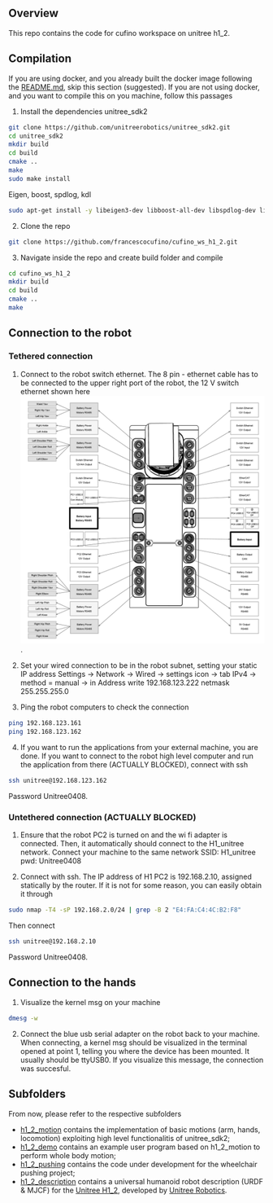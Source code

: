 <!-- GETTING STARTED -->
## Overview
This repo contains the code for cufino workspace on unitree h1_2.


## Compilation
If you are using docker, and you already built the docker image following the [README.md](https://github.com/francescocufino/unitree_h1_2/README.md), skip this section (suggested). If you are not using docker, and you want to compile this on you machine, follow this passages

1. Install the dependencies
unitree_sdk2
```bash
git clone https://github.com/unitreerobotics/unitree_sdk2.git
cd unitree_sdk2
mkdir build
cd build
cmake ..
make
sudo make install
```
Eigen, boost, spdlog, kdl
```bash
sudo apt-get install -y libeigen3-dev libboost-all-dev libspdlog-dev liborocos-kdl-dev libkdl-parser-dev
```

2. Clone the repo
```sh
git clone https://github.com/francescocufino/cufino_ws_h1_2.git
```

3. Navigate inside the repo and create build folder and compile
```sh
cd cufino_ws_h1_2
mkdir build
cd build
cmake ..
make
```

## Connection to the robot
### Tethered connection
1. Connect to the robot switch ethernet. The 8 pin - ethernet cable has to be connected to the upper right port of the robot, the 12 V switch ethernet shown here ![scheme](./images/h1_2_interfaces.png "Interfaces").

2. Set your wired connection to be in the robot subnet, setting your static IP address
Settings -> Network -> Wired -> settings icon -> tab IPv4 -> method = manual -> in Address write 192.168.123.222 netmask 255.255.255.0

3. Ping the robot computers to check the connection
```sh
ping 192.168.123.161
ping 192.168.123.162
```

4. If you want to run the applications from your external machine, you are done. If you want to connect to the robot high level computer and run the application from there (ACTUALLY BLOCKED), connect with ssh
```sh
ssh unitree@192.168.123.162
```
Password Unitree0408.

### Untethered connection (ACTUALLY BLOCKED)
1. Ensure that the robot PC2 is turned on and the wi fi adapter is connected. Then, it automatically should connect to the H1_unitree network. Connect your machine to the same network
SSID: H1_unitree
pwd: Unitree0408


2. Connect with ssh. The IP address of H1 PC2 is 192.168.2.10, assigned statically by the router.
If it is not for some reason, you can easily obtain it through
```sh
sudo nmap -T4 -sP 192.168.2.0/24 | grep -B 2 "E4:FA:C4:4C:B2:F8"
```
Then connect
```sh
ssh unitree@192.168.2.10
```
Password Unitree0408.

## Connection to the hands
1. Visualize the kernel msg on your machine
```sh
dmesg -w
```

2. Connect the blue usb serial adapter on the robot back to your machine. When connecting, a kernel msg should be visualized in the terminal opened at point 1, telling you where the device has been mounted. It usually should be ttyUSB0. If you visualize this message, the connection was succesful.



## Subfolders
From now, please refer to the respective subfolders
- [h1_2_motion](https://github.com/francescocufino/cufino_ws_h1_2/tree/main/h1_2_motion) contains the implementation of basic motions (arm, hands, locomotion) exploiting high level functionalitis of unitree_sdk2;
- [h1_2_demo](https://github.com/francescocufino/cufino_ws_h1_2/tree/main/h1_2_demo) contains an example user program based on h1_2_motion to perform whole body motion;
- [h1_2_pushing](https://github.com/francescocufino/cufino_ws_h1_2/tree/main/h1_2_pushing) contains the code under development for the wheelchair pushing project;
- [h1_2_description](https://github.com/francescocufino/cufino_ws_h1_2/tree/main/h1_2_description) contains a universal humanoid robot description (URDF & MJCF) for the [Unitree H1_2](https://www.unitree.com/h1), developed by [Unitree Robotics](https://www.unitree.com/).

   
   
   
   
   
   
   
   
   
   
   
   
   
   

